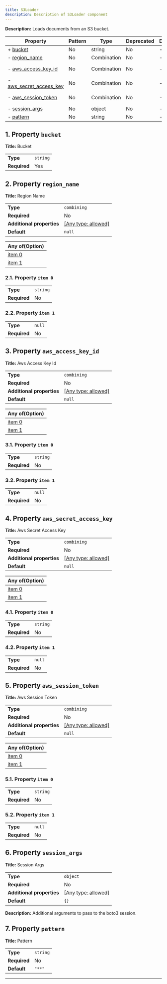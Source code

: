 ```yaml
---
title: S3Loader
description: Description of S3Loader component
---
```


**Description:** Loads documents from an S3 bucket.

| Property                                           | Pattern | Type        | Deprecated | Definition | Title/Description     |
| -------------------------------------------------- | ------- | ----------- | ---------- | ---------- | --------------------- |
| + [bucket](#bucket )                               | No      | string      | No         | -          | Bucket                |
| - [region_name](#region_name )                     | No      | Combination | No         | -          | Region Name           |
| - [aws_access_key_id](#aws_access_key_id )         | No      | Combination | No         | -          | Aws Access Key Id     |
| - [aws_secret_access_key](#aws_secret_access_key ) | No      | Combination | No         | -          | Aws Secret Access Key |
| - [aws_session_token](#aws_session_token )         | No      | Combination | No         | -          | Aws Session Token     |
| - [session_args](#session_args )                   | No      | object      | No         | -          | Session Args          |
| - [pattern](#pattern )                             | No      | string      | No         | -          | Pattern               |

## <a name="bucket"></a>1. Property `bucket`

**Title:** Bucket

|              |          |
| ------------ | -------- |
| **Type**     | `string` |
| **Required** | Yes      |

## <a name="region_name"></a>2. Property `region_name`

**Title:** Region Name

|                           |                                                                           |
| ------------------------- | ------------------------------------------------------------------------- |
| **Type**                  | `combining`                                                               |
| **Required**              | No                                                                        |
| **Additional properties** | [[Any type: allowed]](# "Additional Properties of any type are allowed.") |
| **Default**               | `null`                                                                    |

| Any of(Option)                  |
| ------------------------------- |
| [item 0](#region_name_anyOf_i0) |
| [item 1](#region_name_anyOf_i1) |

### <a name="region_name_anyOf_i0"></a>2.1. Property `item 0`

|              |          |
| ------------ | -------- |
| **Type**     | `string` |
| **Required** | No       |

### <a name="region_name_anyOf_i1"></a>2.2. Property `item 1`

|              |        |
| ------------ | ------ |
| **Type**     | `null` |
| **Required** | No     |

## <a name="aws_access_key_id"></a>3. Property `aws_access_key_id`

**Title:** Aws Access Key Id

|                           |                                                                           |
| ------------------------- | ------------------------------------------------------------------------- |
| **Type**                  | `combining`                                                               |
| **Required**              | No                                                                        |
| **Additional properties** | [[Any type: allowed]](# "Additional Properties of any type are allowed.") |
| **Default**               | `null`                                                                    |

| Any of(Option)                        |
| ------------------------------------- |
| [item 0](#aws_access_key_id_anyOf_i0) |
| [item 1](#aws_access_key_id_anyOf_i1) |

### <a name="aws_access_key_id_anyOf_i0"></a>3.1. Property `item 0`

|              |          |
| ------------ | -------- |
| **Type**     | `string` |
| **Required** | No       |

### <a name="aws_access_key_id_anyOf_i1"></a>3.2. Property `item 1`

|              |        |
| ------------ | ------ |
| **Type**     | `null` |
| **Required** | No     |

## <a name="aws_secret_access_key"></a>4. Property `aws_secret_access_key`

**Title:** Aws Secret Access Key

|                           |                                                                           |
| ------------------------- | ------------------------------------------------------------------------- |
| **Type**                  | `combining`                                                               |
| **Required**              | No                                                                        |
| **Additional properties** | [[Any type: allowed]](# "Additional Properties of any type are allowed.") |
| **Default**               | `null`                                                                    |

| Any of(Option)                            |
| ----------------------------------------- |
| [item 0](#aws_secret_access_key_anyOf_i0) |
| [item 1](#aws_secret_access_key_anyOf_i1) |

### <a name="aws_secret_access_key_anyOf_i0"></a>4.1. Property `item 0`

|              |          |
| ------------ | -------- |
| **Type**     | `string` |
| **Required** | No       |

### <a name="aws_secret_access_key_anyOf_i1"></a>4.2. Property `item 1`

|              |        |
| ------------ | ------ |
| **Type**     | `null` |
| **Required** | No     |

## <a name="aws_session_token"></a>5. Property `aws_session_token`

**Title:** Aws Session Token

|                           |                                                                           |
| ------------------------- | ------------------------------------------------------------------------- |
| **Type**                  | `combining`                                                               |
| **Required**              | No                                                                        |
| **Additional properties** | [[Any type: allowed]](# "Additional Properties of any type are allowed.") |
| **Default**               | `null`                                                                    |

| Any of(Option)                        |
| ------------------------------------- |
| [item 0](#aws_session_token_anyOf_i0) |
| [item 1](#aws_session_token_anyOf_i1) |

### <a name="aws_session_token_anyOf_i0"></a>5.1. Property `item 0`

|              |          |
| ------------ | -------- |
| **Type**     | `string` |
| **Required** | No       |

### <a name="aws_session_token_anyOf_i1"></a>5.2. Property `item 1`

|              |        |
| ------------ | ------ |
| **Type**     | `null` |
| **Required** | No     |

## <a name="session_args"></a>6. Property `session_args`

**Title:** Session Args

|                           |                                                                           |
| ------------------------- | ------------------------------------------------------------------------- |
| **Type**                  | `object`                                                                  |
| **Required**              | No                                                                        |
| **Additional properties** | [[Any type: allowed]](# "Additional Properties of any type are allowed.") |
| **Default**               | `{}`                                                                      |

**Description:** Additional arguments to pass to the boto3 session.

## <a name="pattern"></a>7. Property `pattern`

**Title:** Pattern

|              |          |
| ------------ | -------- |
| **Type**     | `string` |
| **Required** | No       |
| **Default**  | `"**"`   |

----------------------------------------------------------------------------------------------------------------------------
